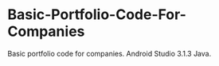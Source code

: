 # Basic-Portfolio-Code-For-Companies
Basic portfolio code for companies.
Android Studio 3.1.3 Java.
